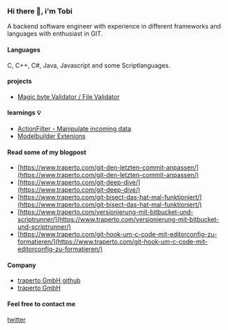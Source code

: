 ### Hi there 👋, i'm Tobi

A backend software engineer with experience in different frameworks and languages with enthusiast in GIT.

#### Languages

C, C++, C#, Java, Javascript and some Scriptlanguages.

#### projects

- [Magic byte Validator / File Validator](https://github.com/neon-JS/MagicBytesValidator)<br>

#### learnings 💡

- [ActionFilter - Manipulate incoming data](https://github.com/kryptobi/ActionFilter)<br>
- [Modelbuilder Extenions](https://github.com/kryptobi/ModelBuilderExtensions)<br>

#### Read some of my blogpost

- [https://www.traperto.com/git-den-letzten-commit-anpassen/](https://www.traperto.com/git-den-letzten-commit-anpassen/)<br>
- [https://www.traperto.com/git-deep-dive/](https://www.traperto.com/git-deep-dive/)<br>
- [https://www.traperto.com/git-bisect-das-hat-mal-funktioniert/](https://www.traperto.com/git-bisect-das-hat-mal-funktioniert/)<br>
- [https://www.traperto.com/versionierung-mit-bitbucket-und-scriptrunner/](https://www.traperto.com/versionierung-mit-bitbucket-und-scriptrunner/)<br>
- [https://www.traperto.com/git-hook-um-c-code-mit-editorconfig-zu-formatieren/](https://www.traperto.com/git-hook-um-c-code-mit-editorconfig-zu-formatieren/)<br>

#### Company

- [traperto GmbH github](https://github.com/Traperto) <br>
- [traperto GmbH](https://www.traperto.com/)

#### Feel free to contact me

[twitter](https://twitter.com/tjnssn)<br>
<!--
**kryptobi/kryptobi** is a ✨ _special_ ✨ repository because its `README.md` (this file) appears on your GitHub profile.

Here are some ideas to get you started:

- 🔭 I’m currently working on ...
- 🌱 I’m currently learning ...
- 👯 I’m looking to collaborate on ...
- 🤔 I’m looking for help with ...
- 💬 Ask me about ...
- 📫 How to reach me: ...
- 😄 Pronouns: ...
- ⚡ Fun fact: ...
-->
